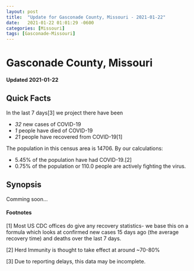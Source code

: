 ```yaml
---
layout: post
title:  "Update for Gasconade County, Missouri - 2021-01-22"
date:   2021-01-22 01:01:29 -0600
categories: [Missouri]
tags: [Gasconade-Missouri]
---
```


# Gasconade County, Missouri
#### Updated 2021-01-22

## Quick Facts

In the last 7 days[3] we project there have been
- *32* new cases of COVID-19
- *1* people have died of COVID-19
- *21* people have recovered from COVID-19[1]

The population in this census area is 14706. By our calculations:
- 5.45% of the population have had COVID-19.[2]
- 0.75% of the population or 110.0 people are actively fighting the virus.

## Synopsis

Comming soon...


#### Footnotes

[1] Most US CDC offices do give any recovery statistics- we base this on a formula which looks at confirmed new cases
15 days ago (the average recovery time) and deaths over the last 7 days.

[2] Herd Immunity is thought to take effect at around ~70-80%

[3] Due to reporting delays, this data may be incomplete.
 
    